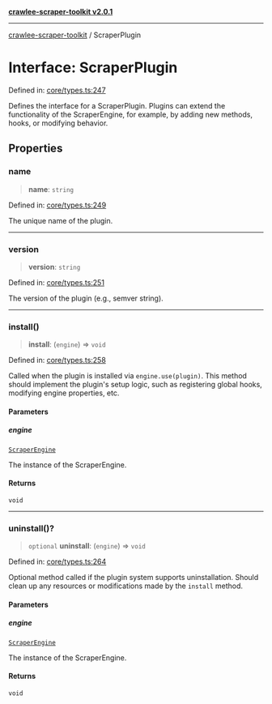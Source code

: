 [**crawlee-scraper-toolkit v2.0.1**](../README.md)

***

[crawlee-scraper-toolkit](../globals.md) / ScraperPlugin

# Interface: ScraperPlugin

Defined in: [core/types.ts:247](https://github.com/devalexanderdaza/crawlee-scraper-toolkit/blob/main/src/core/types.ts#L247)

Defines the interface for a ScraperPlugin.
Plugins can extend the functionality of the ScraperEngine,
for example, by adding new methods, hooks, or modifying behavior.

## Properties

### name

> **name**: `string`

Defined in: [core/types.ts:249](https://github.com/devalexanderdaza/crawlee-scraper-toolkit/blob/main/src/core/types.ts#L249)

The unique name of the plugin.

***

### version

> **version**: `string`

Defined in: [core/types.ts:251](https://github.com/devalexanderdaza/crawlee-scraper-toolkit/blob/main/src/core/types.ts#L251)

The version of the plugin (e.g., semver string).

***

### install()

> **install**: (`engine`) => `void`

Defined in: [core/types.ts:258](https://github.com/devalexanderdaza/crawlee-scraper-toolkit/blob/main/src/core/types.ts#L258)

Called when the plugin is installed via `engine.use(plugin)`.
This method should implement the plugin's setup logic, such as
registering global hooks, modifying engine properties, etc.

#### Parameters

##### engine

[`ScraperEngine`](ScraperEngine.md)

The instance of the ScraperEngine.

#### Returns

`void`

***

### uninstall()?

> `optional` **uninstall**: (`engine`) => `void`

Defined in: [core/types.ts:264](https://github.com/devalexanderdaza/crawlee-scraper-toolkit/blob/main/src/core/types.ts#L264)

Optional method called if the plugin system supports uninstallation.
Should clean up any resources or modifications made by the `install` method.

#### Parameters

##### engine

[`ScraperEngine`](ScraperEngine.md)

The instance of the ScraperEngine.

#### Returns

`void`

